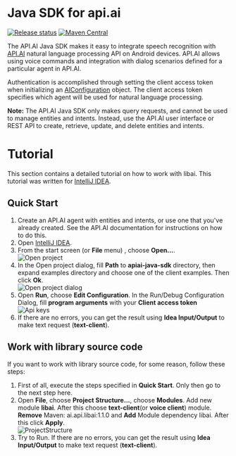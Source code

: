 Java SDK for api.ai
==================

[![Release status](https://travis-ci.org/api-ai/apiai-java-client.svg?branch=master)](https://travis-ci.org/api-ai/apiai-java-client) [![Maven Central](https://maven-badges.herokuapp.com/maven-central/ai.api/libai/badge.svg)](https://maven-badges.herokuapp.com/maven-central/ai.api/libai)

The API.AI Java SDK makes it easy to integrate speech recognition with [API.AI](http://www.api.ai) natural language processing API on Android devices. API.AI allows using voice commands and integration with dialog scenarios defined for a particular agent in API.AI.


Authentication is accomplished through setting the client access token when initializing an [AIConfiguration](https://github.com/api-ai/apiai-java-sdk/blob/master/libai/src/main/java/ai/api/AIConfiguration.java) object. The client access token specifies which agent will be used for natural language processing.

**Note:** The API.AI Java SDK only makes query requests, and cannot be used to manage entities and intents. Instead, use the API.AI user interface or REST API to  create, retrieve, update, and delete entities and intents.


# Tutorial
This section contains a detailed tutorial on how to work with libai. This tutorial was written for [IntelliJ IDEA](https://developer.android.com/sdk/installing/studio.html).


## Quick Start
1. Create an API.AI agent with entities and intents, or use one that you've already created. See the API.AI documentation for instructions on how to do this. 
2. Open [IntelliJ IDEA](https://developer.android.com/sdk/installing/studio.html).
3. From the start screen (or **File** menu) , choose **Open...**.<br/> ![Open project](docs/images/OpenProject.png)
4. In the Open project dialog, fill **Path** to **apiai-java-sdk** directory, then expand examples directory and choose one of the client examples. Then click **Ok**.<br/> ![Open project dialog](docs/images/OpenProjectDialog.png)
5. Open **Run**, choose **Edit Configuration**. In the Run/Debug Configuration Dialog, fill **program arguments** with your **Client access token**<br/> ![Api keys](docs/images/apiKeys.png)
6. If there are no errors, you can get the result using **Idea Input/Output** to make text request (**text-client**).

## Work with library source code 
If you want to work with library source code, for some reason, follow these steps:

1. First of all, execute the steps specified in **Quick Start**. Only then go to the next step here.
2.  Open **File**, choose **Project Structure...**, choose **Modules**. Add new module **libai**. After this choose **text-client**(or **voice client**) module. **Remove** Maven: ai.api.libai:1.1.0 and **Add** Module dependency libai. After this click **Apply**.<br/> ![ProjectStructure](docs/images/ProjectStructure.png)
3. Try to Run. If there are no errors, you can get the result using **Idea Input/Output** to make text request (**text-client**).




